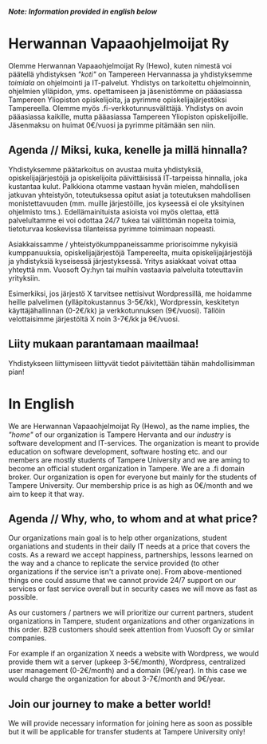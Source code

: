 ***Note: Information provided in english below***

# Herwannan Vapaaohjelmoijat Ry

Olemme Herwannan Vapaaohjelmoijat Ry (Hewo), kuten nimestä voi päätellä yhdistyksen *"koti"* on Tampereen Hervannassa ja yhdistyksemme *toimiala* on ohjelmointi ja IT-palvelut. Yhdistys on tarkoitettu ohjelmoinnin, ohjelmien ylläpidon, yms. opettamiseen ja jäsenistömme on pääasiassa Tampereen Yliopiston opiskelijoita, ja pyrimme opiskelijajärjestöksi Tampereella. Olemme myös .fi-verkkotunnusvälittäjä. Yhdistys on avoin pääasiassa kaikille, mutta pääasiassa Tampereen Yliopiston opiskelijoille. Jäsenmaksu on huimat 0€/vuosi ja pyrimme pitämään sen niin.

## Agenda // Miksi, kuka, kenelle ja millä hinnalla?

Yhdistyksemme päätarkoitus on avustaa muita yhdistyksiä, opiskelijajärjestöjä ja opiskelijoita päivittäisissä IT-tarpeissa hinnalla, joka kustantaa kulut. Palkkiona otamme vastaan hyvän mielen, mahdollisen jatkuvan yhteistyön, toteutuksessa opitut asiat ja toteutuksen mahdollisen monistettavuuden (mm. muille järjestöille, jos kyseessä ei ole yksityinen ohjelmisto tms.). Edellämainituista asioista voi myös olettaa, että palvelultamme ei voi odottaa 24/7 tukea tai välittömän nopeita toimia, tietoturvaa koskevissa tilanteissa pyrimme toimimaan nopeasti.

Asiakkaissamme / yhteistyökumppaneissamme priorisoimme nykyisiä kumppanuuksia, opiskelijajärjestöjä Tampereelta, muita opiskelijajärjestöjä ja yhdistyksiä kyseisessä järjestyksessä. Yritys asiakkaat voivat ottaa yhteyttä mm. Vuosoft Oy:hyn tai muihin vastaavia palveluita toteuttaviin yrityksiin.

Esimerkiksi, jos järjestö X tarvitsee nettisivut Wordpressillä, me hoidamme heille palvelimen (ylläpitokustannus 3-5€/kk), Wordpressin, keskitetyn käyttäjähallinnan (0-2€/kk) ja verkkotunnuksen (9€/vuosi). Tällöin velottaisimme järjestöltä X noin 3-7€/kk ja 9€/vuosi.

## Liity mukaan parantamaan maailmaa!

Yhdistykseen liittymiseen liittyvät tiedot päivitettään tähän mahdollisimman pian!

# In English

We are Herwannan Vapaaohjelmoijat Ry (Hewo), as the name implies, the *"home"* of our organization is Tampere Hervanta and our *industry* is software development and IT-services. The organization is meant to provide education on software development, software hosting etc. and our members are mostly students of Tampere University and we are aming to become an official student organization in Tampere. We are a .fi domain broker. Our organization is open for everyone but mainly for the students of Tampere University. Our membership price is as high as 0€/month and we aim to keep it that way.

## Agenda // Why, who, to whom and at what price?

Our organizations main goal is to help other organizations, student organiations and students in their daily IT needs at a price that covers the costs. As a reward we accept happiness, partnerships, lessons learned on the way and a chance to replicate the service provided (to other organizations if the service isn't a private one). From above-mentioned things one could assume that we cannot provide 24/7 support on our services or fast service overall but in security cases we will move as fast as possible.

As our customers / partners we will prioritize our current partners, student organizations in Tampere, student organizations and other organizations in this order. B2B customers should seek attention from Vuosoft Oy or similar companies.

For example if an organization X needs a website with Wordpress, we would provide them wit a server (upkeep 3-5€/month), Wordpress, centralized user management (0-2€/month) and a domain (9€/year). In this case we would charge the organization for about 3-7€/month and 9€/year.

## Join our journey to make a better world!

We will provide necessary information for joining here as soon as possible but it will be applicable for transfer students at Tampere University only!

<!--

**Here are some ideas to get you started:**

🙋‍♀️ A short introduction - what is your organization all about?
🌈 Contribution guidelines - how can the community get involved?
👩‍💻 Useful resources - where can the community find your docs? Is there anything else the community should know?
🍿 Fun facts - what does your team eat for breakfast?
🧙 Remember, you can do mighty things with the power of [Markdown](https://guides.github.com/features/mastering-markdown/)
-->
